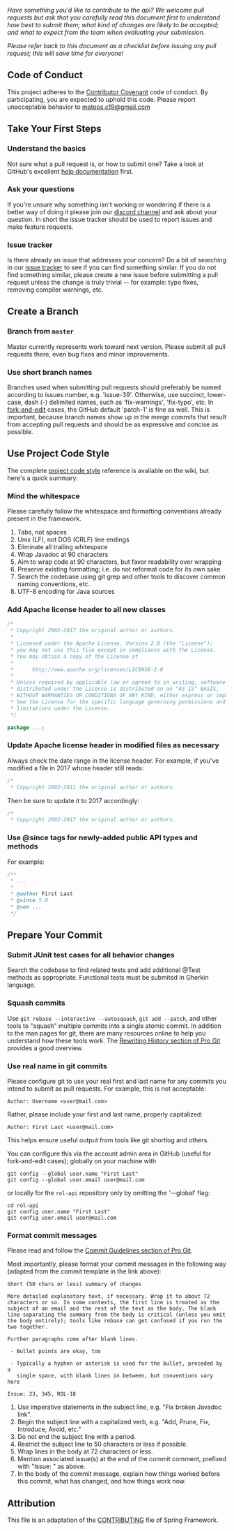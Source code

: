 *Have something you'd like to contribute to the api? We welcome pull requests but ask that you carefully read this document first to understand how best to submit them; what kind of changes are likely to be accepted; and what to expect from the team when evaluating your submission.*

*Please refer back to this document as a checklist before issuing any pull request; this will save time for everyone!*

## Code of Conduct

This project adheres to the [Contributor Covenant](CODE_OF_CONDUCT.md) code of conduct. By participating, you are expected to uphold this code. Please report unacceptable behavior to mateos.c19@gmail.com

## Take Your First Steps

### Understand the basics

Not sure what a pull request is, or how to submit one? Take a look at GitHub's excellent [help documentation](https://help.github.com/categories/collaborating-with-issues-and-pull-requests/) first.

### Ask your questions

If you're unsure why something isn't working or wondering if there is a better way of doing it please join our [discord channel](https://discord.gg/CtnYDJr) and ask about your question. In short the issue tracker should be used to report issues and make feature requests.

### Issue tracker
Is there already an issue that addresses your concern? Do a bit of searching in our [issue tracker](https://github.com/cmateosl/rol-api/issues) to see if you can find something similar. If you do not find something similar, please create a new issue before submitting a pull request unless the change is truly trivial -- for example: typo fixes, removing compiler warnings, etc.

## Create a Branch

### Branch from `master`

Master currently represents work toward next version. Please submit all pull requests there, even bug fixes and minor improvements.

### Use short branch names

Branches used when submitting pull requests should preferably be named according to issues number, e.g. 'issue-39'. Otherwise, use succinct, lower-case, dash (-) delimited names, such as 'fix-warnings', 'fix-typo', etc. In [fork-and-edit](https://github.com/blog/844-forking-with-the-edit-button) cases, the GitHub default 'patch-1' is fine as well. This is important, because branch names show up in the merge commits that result from accepting pull requests and should be as expressive and concise as possible.

## Use Project Code Style

The complete [project code style](https://github.com/cmateosl/rol-api/wiki/Rol-api-code-style) reference is available on the wiki, but here's a quick summary:

### Mind the whitespace

Please carefully follow the whitespace and formatting conventions already present in the framework.

1. Tabs, not spaces
1. Unix (LF), not DOS (CRLF) line endings
1. Eliminate all trailing whitespace
1. Wrap Javadoc at 90 characters
1. Aim to wrap code at 90 characters, but favor readability over wrapping
1. Preserve existing formatting; i.e. do not reformat code for its own sake
1. Search the codebase using git grep and other tools to discover common naming conventions, etc.
1. UTF-8 encoding for Java sources

### Add Apache license header to all new classes

```java
/*
 * Copyright 2002-2017 the original author or authors.
 *
 * Licensed under the Apache License, Version 2.0 (the "License");
 * you may not use this file except in compliance with the License.
 * You may obtain a copy of the License at
 *
 *      http://www.apache.org/licenses/LICENSE-2.0
 *
 * Unless required by applicable law or agreed to in writing, software
 * distributed under the License is distributed on an "AS IS" BASIS,
 * WITHOUT WARRANTIES OR CONDITIONS OF ANY KIND, either express or implied.
 * See the License for the specific language governing permissions and
 * limitations under the License.
 */

package ...;
```

### Update Apache license header in modified files as necessary

Always check the date range in the license header. For example, if you've modified a file in 2017 whose header still reads:

```java
/*
 * Copyright 2002-2011 the original author or authors.
```

Then be sure to update it to 2017 accordingly:

```java
/*
 * Copyright 2002-2017 the original author or authors.
```

### Use @since tags for newly-added public API types and methods

For example:

```java
/**
 * ...
 *
 * @author First Last
 * @since 5.0
 * @see ...
 */
```

## Prepare Your Commit

### Submit JUnit test cases for all behavior changes

Search the codebase to find related tests and add additional @Test methods as appropriate. Functional tests must be submited in Gherkin language.

### Squash commits

Use `git rebase --interactive --autosquash`, `git add --patch`, and other tools to "squash" multiple commits into a single atomic commit. In addition to the man pages for git, there are many resources online to help you understand how these tools work. The [Rewriting History section of Pro Git](https://git-scm.com/book/en/v2/Git-Tools-Rewriting-History) provides a good overview.

### Use real name in git commits

Please configure git to use your real first and last name for any commits you intend to submit as pull requests. For example, this is not acceptable:

```
Author: Username <user@mail.com>
```

Rather, please include your first and last name, properly capitalized:

```
Author: First Last <user@mail.com>
```

This helps ensure useful output from tools like git shortlog and others.

You can configure this via the account admin area in GitHub (useful for fork-and-edit cases); globally on your machine with

```shell
git config --global user.name "First Last"
git config --global user.email user@mail.com
```

or locally for the `rol-api` repository only by omitting the '--global' flag:

```shell
cd rol-api
git config user.name "First Last"
git config user.email user@mail.com
```

### Format commit messages

Please read and follow the [Commit Guidelines section of Pro Git](https://git-scm.com/book/en/v2/Distributed-Git-Contributing-to-a-Project#Commit-Guidelines).

Most importantly, please format your commit messages in the following way (adapted from the commit template in the link above):

```
Short (50 chars or less) summary of changes

More detailed explanatory text, if necessary. Wrap it to about 72
characters or so. In some contexts, the first line is treated as the
subject of an email and the rest of the text as the body. The blank
line separating the summary from the body is critical (unless you omit
the body entirely); tools like rebase can get confused if you run the
two together.

Further paragraphs come after blank lines.

 - Bullet points are okay, too

 - Typically a hyphen or asterisk is used for the bullet, preceded by a
   single space, with blank lines in between, but conventions vary here

Issue: 23, 345, ROL-18
```

1. Use imperative statements in the subject line, e.g. "Fix broken Javadoc link".
1. Begin the subject line with a capitalized verb, e.g. "Add, Prune, Fix, Introduce, Avoid, etc."
1. Do not end the subject line with a period.
1. Restrict the subject line to 50 characters or less if possible.
1. Wrap lines in the body at 72 characters or less.
1. Mention associated issue(s) at the end of the commit comment, prefixed with "Issue: " as above.
1. In the body of the commit message, explain how things worked before this commit, what has changed, and how things work now.

## Attribution

This file is an adaptation of the [CONTRIBUTING](https://github.com/spring-projects/spring-framework/blob/master/CONTRIBUTING.md) file of Spring Framework.
